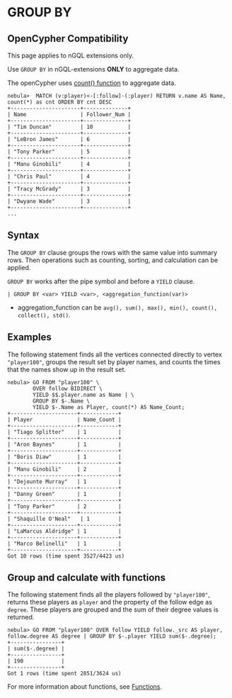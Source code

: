 # GROUP BY

## OpenCypher Compatibility

This page applies to nGQL extensions only.

Use `GROUP BY` in nGQL-extensions **ONLY** to aggregate data.

The openCypher uses [count() function](../6.functions-and-expressions/7.count.md) to aggregate data.

```ngql
nebula>  MATCH (v:player)<-[:follow]-(:player) RETURN v.name AS Name, count(*) as cnt ORDER BY cnt DESC
+----------------------+--------------+
| Name                 | Follower_Num |
+----------------------+--------------+
| "Tim Duncan"         | 10           |
+----------------------+--------------+
| "LeBron James"       | 6            |
+----------------------+--------------+
| "Tony Parker"        | 5            |
+----------------------+--------------+
| "Manu Ginobili"      | 4            |
+----------------------+--------------+
| "Chris Paul"         | 4            |
+----------------------+--------------+
| "Tracy McGrady"      | 3            |
+----------------------+--------------+
| "Dwyane Wade"        | 3            |
+----------------------+--------------+
...
```

## Syntax

The `GROUP BY` clause groups the rows with the same value into summary rows. Then operations such as counting, sorting, and calculation can be applied.

`GROUP BY` works after the pipe symbol and before a `YIELD` clause.

```ngql
| GROUP BY <var> YIELD <var>, <aggregation_function(var)>
```

- aggregation_function can be `avg(), sum(), max(), min(), count(), collect(), std()`.

## Examples

The following statement finds all the vertices connected directly to vertex `"player100"`, groups the result set by player names, and counts the times that the names show up in the result set.

```ngql
nebula> GO FROM "player100" \
        OVER follow BIDIRECT \
        YIELD $$.player.name as Name | \
        GROUP BY $-.Name \
        YIELD $-.Name as Player, count(*) AS Name_Count;
+---------------------+------------+
| Player              | Name_Count |
+---------------------+------------+
| "Tiago Splitter"    | 1          |
+---------------------+------------+
| "Aron Baynes"       | 1          |
+---------------------+------------+
| "Boris Diaw"        | 1          |
+---------------------+------------+
| "Manu Ginobili"     | 2          |
+---------------------+------------+
| "Dejounte Murray"   | 1          |
+---------------------+------------+
| "Danny Green"       | 1          |
+---------------------+------------+
| "Tony Parker"       | 2          |
+---------------------+------------+
| "Shaquille O'Neal"   | 1         |
+---------------------+------------+
| "LaMarcus Aldridge" | 1          |
+---------------------+------------+
| "Marco Belinelli"   | 1          |
+---------------------+------------+
Got 10 rows (time spent 3527/4423 us)
```

## Group and calculate with functions

The following statement finds all the players followed by `"player100"`, returns these players as `player` and the property of the follow edge as `degree`. These players are grouped and the sum of their degree values is returned.

```ngql
nebula> GO FROM "player100" OVER follow YIELD follow._src AS player, follow.degree AS degree | GROUP BY $-.player YIELD sum($-.degree);
+----------------+
| sum($-.degree) |
+----------------+
| 190            |
+----------------+
Got 1 rows (time spent 2851/3624 us)
```

For more information about functions, see [Functions](../6.functions-and-expressions/1.math.md).
